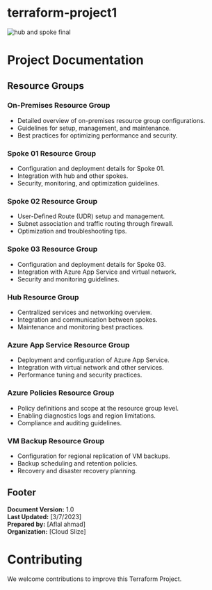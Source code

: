 # terraform-project1
![hub and spoke final](https://github.com/user-attachments/assets/c40821de-b05f-4935-84d9-6c3e6b537593)



# Project Documentation

## Resource Groups

### On-Premises Resource Group
- Detailed overview of on-premises resource group configurations.
- Guidelines for setup, management, and maintenance.
- Best practices for optimizing performance and security.

### Spoke 01 Resource Group
- Configuration and deployment details for Spoke 01.
- Integration with hub and other spokes.
- Security, monitoring, and optimization guidelines.

### Spoke 02 Resource Group
- User-Defined Route (UDR) setup and management.
- Subnet association and traffic routing through firewall.
- Optimization and troubleshooting tips.

### Spoke 03 Resource Group
- Configuration and deployment details for Spoke 03.
- Integration with Azure App Service and virtual network.
- Security and monitoring guidelines.

### Hub Resource Group
- Centralized services and networking overview.
- Integration and communication between spokes.
- Maintenance and monitoring best practices.

### Azure App Service Resource Group
- Deployment and configuration of Azure App Service.
- Integration with virtual network and other services.
- Performance tuning and security practices.

### Azure Policies Resource Group
- Policy definitions and scope at the resource group level.
- Enabling diagnostics logs and region limitations.
- Compliance and auditing guidelines.

### VM Backup Resource Group
- Configuration for regional replication of VM backups.
- Backup scheduling and retention policies.
- Recovery and disaster recovery planning.

## Footer

**Document Version:** 1.0  
**Last Updated:** [3/7/2023]  
**Prepared by:** [Aflal ahmad]  
**Organization:** [Cloud Slize]  

# Contributing

We welcome contributions to improve this Terraform Project.
